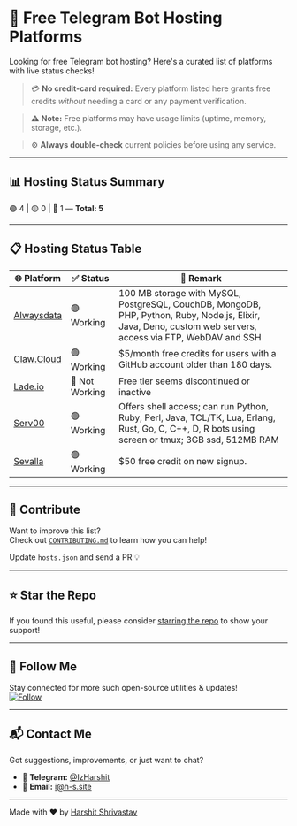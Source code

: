 # 🚀 Free Telegram Bot Hosting Platforms

Looking for free Telegram bot hosting? Here's a curated list of platforms with live status checks!

> 💳 **No credit-card required:** Every platform listed here grants free credits *without* needing a card or any payment verification. 


> ⚠️ **Note:** Free platforms may have usage limits (uptime, memory, storage, etc.).  


> ⚙️ **Always double-check** current policies before using any service.

---

## 📊 Hosting Status Summary

🟢 4 | 🟡 0 | 🔴 1 — **Total: 5**

---

## 📋 Hosting Status Table

| 🌐 Platform | ✅ Status | 💬 Remark |
|------------|-----------|-----------|
| [Alwaysdata](https://www.alwaysdata.com/) | 🟢 Working | 100 MB storage with MySQL, PostgreSQL, CouchDB, MongoDB, PHP, Python, Ruby, Node.js, Elixir, Java, Deno, custom web servers, access via FTP, WebDAV and SSH |
| [Claw.Cloud](https://ap-southeast-1.run.claw.cloud/signin) | 🟢 Working | $5/month free credits for users with a GitHub account older than 180 days. |
| [Lade.io](https://lade.io) | 🔴 Not Working | Free tier seems discontinued or inactive |
| [Serv00](https://serv00.com) | 🟢 Working | Offers shell access; can run Python, Ruby, Perl, Java, TCL/TK, Lua, Erlang, Rust, Go, C, C++, D, R bots using screen or tmux; 3GB ssd, 512MB RAM |
| [Sevalla](https://sevalla.com) | 🟢 Working | $50 free credit on new signup. |


---

## 🤝 Contribute

Want to improve this list?  
Check out [`CONTRIBUTING.md`](CONTRIBUTING.md) to learn how you can help!

Update `hosts.json` and send a PR 💡

---

## ⭐ Star the Repo

If you found this useful, please consider [starring the repo](https://github.com/Harshit-shrivastav/telegram-bot-hosts) to show your support!

---

## 🔗 Follow Me

Stay connected for more such open-source utilities & updates!  
[![Follow](https://img.shields.io/github/followers/Harshit-shrivastav?style=social)](https://github.com/Harshit-shrivastav)

---

## 📬 Contact Me

Got suggestions, improvements, or just want to chat?

- 💬 **Telegram:** [@IzHarshit](https://telegram.me/izharshit)  
- 📧 **Email:** i@h-s.site

---

Made with ❤️ by [Harshit Shrivastav](https://github.com/Harshit-shrivastav)
